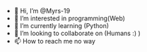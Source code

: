- 👋 Hi, I’m @Myrs-19
- 👀 I’m interested in programming(Web)
- 🌱 I’m currently learning (Python)
- 💞️ I’m looking to collaborate on (Humans :) )
- 📫 How to reach me no way

<!---
Myrs-19/Myrs-19 is a ✨ special ✨ repository because its `README.md` (this file) appears on your GitHub profile.
You can click the Preview link to take a look at your changes.
--->
